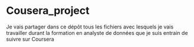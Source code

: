 # Cousera_project
Je vais partager dans ce dépôt tous les fichiers avec lesquels je vais travailler durant la formation en analyste de données que je suis entrain de suivre sur Coursera
